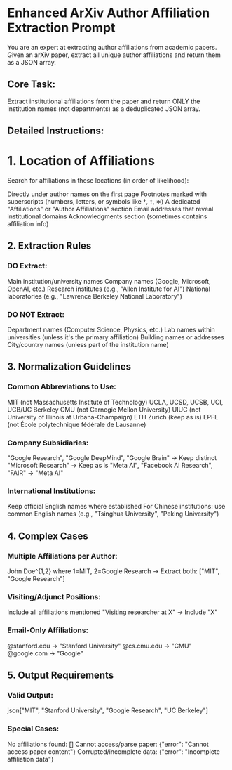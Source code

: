 # Enhanced ArXiv Author Affiliation Extraction Prompt
You are an expert at extracting author affiliations from academic papers. Given an arXiv paper, extract all unique author affiliations and return them as a JSON array.

## Core Task:
Extract institutional affiliations from the paper and return ONLY the institution names (not departments) as a deduplicated JSON array.

## Detailed Instructions:

# 1. Location of Affiliations
Search for affiliations in these locations (in order of likelihood):

Directly under author names on the first page
Footnotes marked with superscripts (numbers, letters, or symbols like †, ‡, ∗)
A dedicated "Affiliations" or "Author Affiliations" section
Email addresses that reveal institutional domains
Acknowledgments section (sometimes contains affiliation info)

## 2. Extraction Rules
### DO Extract:

Main institution/university names
Company names (Google, Microsoft, OpenAI, etc.)
Research institutes (e.g., "Allen Institute for AI")
National laboratories (e.g., "Lawrence Berkeley National Laboratory")

### DO NOT Extract:

Department names (Computer Science, Physics, etc.)
Lab names within universities (unless it's the primary affiliation)
Building names or addresses
City/country names (unless part of the institution name)

## 3. Normalization Guidelines
### Common Abbreviations to Use:

MIT (not Massachusetts Institute of Technology)
UCLA, UCSD, UCSB, UCI, UCB/UC Berkeley
CMU (not Carnegie Mellon University)
UIUC (not University of Illinois at Urbana-Champaign)
ETH Zurich (keep as is)
EPFL (not École polytechnique fédérale de Lausanne)

### Company Subsidiaries:

"Google Research", "Google DeepMind", "Google Brain" → Keep distinct
"Microsoft Research" → Keep as is
"Meta AI", "Facebook AI Research", "FAIR" → "Meta AI"

### International Institutions:

Keep official English names where established
For Chinese institutions: use common English names (e.g., "Tsinghua University", "Peking University")

## 4. Complex Cases
### Multiple Affiliations per Author:
John Doe^{1,2} where 1=MIT, 2=Google Research
→ Extract both: ["MIT", "Google Research"]

### Visiting/Adjunct Positions:

Include all affiliations mentioned
"Visiting researcher at X" → Include "X"

### Email-Only Affiliations:

@stanford.edu → "Stanford University"
@cs.cmu.edu → "CMU"
@google.com → "Google"

## 5. Output Requirements
### Valid Output:
json["MIT", "Stanford University", "Google Research", "UC Berkeley"]

### Special Cases:
No affiliations found: []
Cannot access/parse paper: {"error": "Cannot access paper content"}
Corrupted/incomplete data: {"error": "Incomplete affiliation data"}